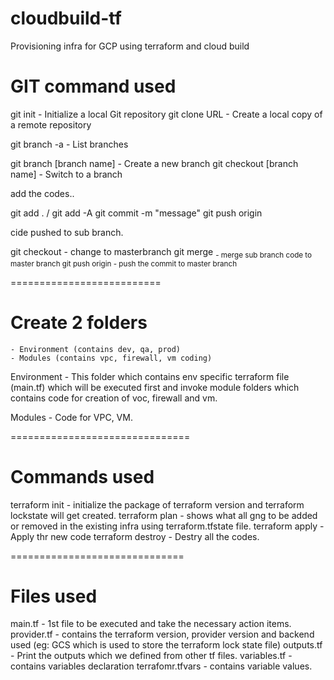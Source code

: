 # cloudbuild-tf
Provisioning infra for GCP using terraform and cloud build 

# GIT command used

git init - Initialize a local Git repository
git clone URL - Create a local copy of a remote repository

git branch -a - List branches

git branch [branch name] - Create a new branch
git checkout [branch name] - Switch to a branch

add the codes..

git add . / git add -A
git commit -m "message"
git push origin <branchname>

cide pushed to sub branch.

git checkout <masterbranch> - change to masterbranch
git merge <sub branch> - merge sub branch code to master branch
git push origin <master branch> - push the commit to master branch

==========================

# **Create 2 folders**

	- Environment (contains dev, qa, prod)
	- Modules (contains vpc, firewall, vm coding)


Environment - This folder which contains env specific terraform file (main.tf) which will be executed first and invoke module folders which contains code for creation of voc, firewall and vm.

Modules - Code for VPC, VM.

===============================

# **Commands used**

terraform init - initialize the package of terraform version and terraform lockstate will get created.
terraform plan - shows what all gng to be added or removed in the existing infra using terraform.tfstate file.
terraform apply - Apply thr new code
terraform destroy - Destry all the codes.

==============================


# **Files used**

main.tf - 1st file to be executed and take the necessary action items.
provider.tf - contains the terraform version, provider version and backend used (eg: GCS which is used to store the terraform lock state file)
outputs.tf - Print the outputs which we defined from other tf files.
variables.tf - contains variables declaration 
terrafomr.tfvars - contains variable values.


